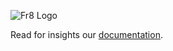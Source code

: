 ![Fr8 Logo](https://github.com/Fr8org/Fr8Core/blob/master/Docs/img/Fr8Logo.png)

Read for insights our [documentation](https://github.com/Fr8org/Fr8Core/blob/master/Docs/Home.md).
